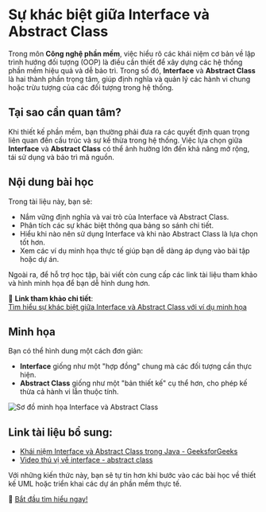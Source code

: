 # Sự khác biệt giữa Interface và Abstract Class  

Trong môn **Công nghệ phần mềm**, việc hiểu rõ các khái niệm cơ bản về lập trình hướng đối tượng (OOP) là điều cần thiết để xây dựng các hệ thống phần mềm hiệu quả và dễ bảo trì. Trong số đó, **Interface** và **Abstract Class** là hai thành phần trọng tâm, giúp định nghĩa và quản lý các hành vi chung hoặc trừu tượng của các đối tượng trong hệ thống.  

## Tại sao cần quan tâm?  
Khi thiết kế phần mềm, bạn thường phải đưa ra các quyết định quan trọng liên quan đến cấu trúc và sự kế thừa trong hệ thống. Việc lựa chọn giữa **Interface** và **Abstract Class** có thể ảnh hưởng lớn đến khả năng mở rộng, tái sử dụng và bảo trì mã nguồn.  

## Nội dung bài học  
Trong tài liệu này, bạn sẽ:  
- Nắm vững định nghĩa và vai trò của Interface và Abstract Class.  
- Phân tích các sự khác biệt thông qua bảng so sánh chi tiết.  
- Hiểu khi nào nên sử dụng Interface và khi nào Abstract Class là lựa chọn tốt hơn.  
- Xem các ví dụ minh họa thực tế giúp bạn dễ dàng áp dụng vào bài tập hoặc dự án.  

Ngoài ra, để hỗ trợ học tập, bài viết còn cung cấp các link tài liệu tham khảo và hình minh họa để bạn dễ hình dung hơn.  

📘 **Link tham khảo chi tiết**:  
[Tìm hiểu sự khác biệt giữa Interface và Abstract Class với ví dụ minh họa](https://dev.to/cng_qunguyn_11b65d9e1/interface-va-abstract-class-dcl-temp-slug-5730404?preview=0aead17956e20df714a70e9078cdb908616c202ea6997d35bb9849e5511cc20a1da4aa0d20a1dbc615dd3799a5a8b4e6d921799126622d877deb4de0)  

## Minh họa  
Bạn có thể hình dung một cách đơn giản:  
- **Interface** giống như một "hợp đồng" chung mà các đối tượng cần thực hiện.  
- **Abstract Class** giống như một "bản thiết kế" cụ thể hơn, cho phép kế thừa cả hành vi lẫn thuộc tính.  

![Sơ đồ minh họa Interface và Abstract Class](https://vncoder.vn/upload/img/post/1596700799.png)  

## Link tài liệu bổ sung:  
- [Khái niệm Interface và Abstract Class trong Java - GeeksforGeeks](https://www.geeksforgeeks.org/difference-between-abstract-class-and-interface-in-java/)  
- [Video thú vị về interface - abstract class](https://youtu.be/vXGcnuxPg1U?si=KU4oG0x4-iihxof7)  

Với những kiến thức này, bạn sẽ tự tin hơn khi bước vào các bài học về thiết kế UML hoặc triển khai các dự án phần mềm thực tế.  

📖 [Bắt đầu tìm hiểu ngay!](https://dev.to/cng_qunguyn_11b65d9e1/interface-va-abstract-class-dcl-temp-slug-5730404?preview=0aead17956e20df714a70e9078cdb908616c202ea6997d35bb9849e5511cc20a1da4aa0d20a1dbc615dd3799a5a8b4e6d921799126622d877deb4de0)  
